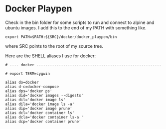 # Docker Playpen

Check in the bin folder for some scripts to run and connect to alpine and ubuntu images. I add this to the end of my PATH with something like.

```
export PATH=$PATH:${SRC}/docker/docker_playpen/bin
```
where SRC points to the root of my source tree.

Here are the SHELL aliases I use for docker:

```
# ---- docker --------------------------------------------------------

# export TERM=cygwin

alias do=docker
alias d-c=docker-compose
alias dps='docker ps'
alias did='docker images --digests'
alias dil='docker image ls'
alias dila='docker image ls -a'
alias dip='docker image prune'
alias dcl='docker container ls'
alias dcla='docker container ls-a '
alias dcp='docker container prune'
```


